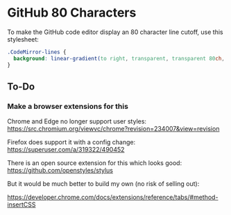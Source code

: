 # GitHub 80 Characters

To make the GitHub code editor display an 80 character line cutoff, use this stylesheet:

```css
.CodeMirror-lines {
  background: linear-gradient(to right, transparent, transparent 80ch, silver 80ch, silver);
}
```

## To-Do

### Make a browser extensions for this

Chrome and Edge no longer support user styles:
https://src.chromium.org/viewvc/chrome?revision=234007&view=revision

Firefox does support it with a config change:
https://superuser.com/a/319322/490452

There is an open source extension for this which looks good:
https://github.com/openstyles/stylus

But it would be much better to build my own (no risk of selling out):

https://developer.chrome.com/docs/extensions/reference/tabs/#method-insertCSS
